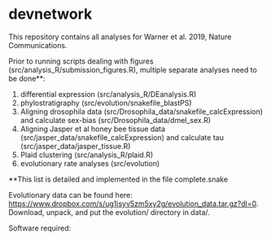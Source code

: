 # devnetwork
This repository contains all analyses for Warner et al. 2019, Nature Communications. 

Prior to running scripts dealing with figures (src/analysis_R/submission_figures.R), multiple separate analyses need to be done**:
  1) differential expression (src/analysis_R/DEanalysis.R)
  2) phylostratigraphy (src/evolution/snakefile_blastPS)
  3) Aligning drosophila data (src/Drosophila_data/snakefile_calcExpression) and calculate sex-bias (src/Drosophila_data/dmel_sex.R)
  4) Aligning Jasper et al honey bee tissue data (src/jasper_data/snakefile_calcExpression) and calculate tau (src/jasper_data/jasper_tissue.R)
  5) Plaid clustering (src/analysis_R/plaid.R)
  6) evolutionary rate analyses (src/evolution)
  
**This list is detailed and implemented in the file complete.snake

Evolutionary data can be found here: https://www.dropbox.com/s/ug1jsyv5zm5xy2g/evolution_data.tar.gz?dl=0. 
Download, unpack, and put the evolution/ directory in data/. 

Software required:
